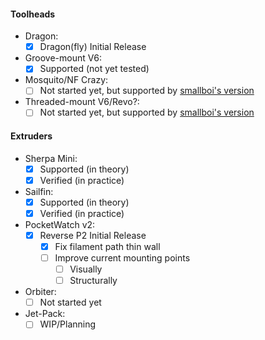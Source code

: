 #### Toolheads

- Dragon:
  - [x] Dragon(fly) Initial Release
- Groove-mount V6:
  - [x] Supported (not yet tested)
- Mosquito/NF Crazy:
  - [ ] Not started yet, but supported by [smallboi's version](https://www.thingiverse.com/thing:4977800)
- Threaded-mount V6/Revo?:
  - [ ] Not started yet, but supported by [smallboi's version](https://www.thingiverse.com/thing:4977800)

#### Extruders

 - Sherpa Mini:
   - [x] Supported (in theory)
   - [x] Verified (in practice)
 - Sailfin:
   - [x] Supported (in theory)
   - [x] Verified (in practice)
 - PocketWatch v2:
   - [x] Reverse P2 Initial Release
     - [x] Fix filament path thin wall
     - [ ] Improve current mounting points
       - [ ] Visually
       - [ ] Structurally
 - Orbiter:
   - [ ] Not started yet
  - Jet-Pack:
    - [ ] WIP/Planning
